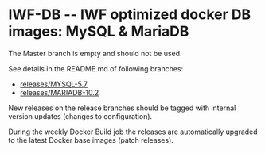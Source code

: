 IWF-DB -- IWF optimized docker DB images: MySQL & MariaDB
=========================================================

The Master branch is empty and should not be used.

See details in the README.md of following branches:

- [releases/MYSQL-5.7](https://github.com/iwf-web/docker-db/tree/releases/MYSQL-5.7)
- [releases/MARIADB-10.2](https://github.com/iwf-web/docker-db/tree/releases/MARIADB-10.2)

New releases on the release branches should be tagged with internal version updates (changes to configuration).

During the weekly Docker Build job the releases are automatically upgraded to the latest Docker base images (patch releases).
